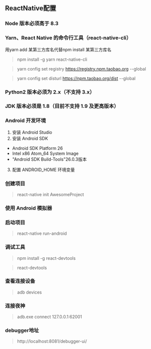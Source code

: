 ## ReactNative配置
### Node 版本必须高于 8.3
### Yarn、React Native 的命令行工具（react-native-cli）
用yarn add 某第三方库名代替npm install 某第三方库名
> npm install -g yarn react-native-cli

>yarn config set registry https://registry.npm.taobao.org --global

> yarn config set disturl https://npm.taobao.org/dist --global
### Python2 版本必须为 2.x（不支持 3.x）
### JDK 版本必须是 1.8（目前不支持 1.9 及更高版本）
### Android 开发环境
1. 安装 Android Studio
2. 安装 Android SDK
- Android SDK Platform 26
- Intel x86 Atom_64 System Image
- "Android SDK Build-Tools"26.0.3版本
3. 配置 ANDROID_HOME 环境变量
### 创建项目
> react-native init AwesomeProject
### 使用 Android 模拟器
### 启动项目
>react-native run-android
### 调试工具
>npm install -g react-devtools

>react-devtools

### 查看连接设备
>adb devices
### 连接夜神
>adb.exe connect 127.0.0.1:62001
### debugger地址
>http://localhost:8081/debugger-ui/